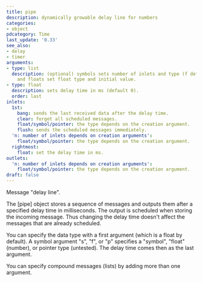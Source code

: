 ```yaml
---
title: pipe
description: dynamically growable delay line for numbers
categories:
- object
pdcategory: Time
last_update: '0.33'
see_also:
- delay
- timer
arguments:
- type: list
  description: (optional) symbols sets number of inlets and type (f default,  s,  p)
    and floats set float type and initial value.
- type: float
  description: sets delay time in ms (default 0).
  order: last
inlets:
  1st:
    bang: sends the last received data after the delay time.
    clear: forget all scheduled messages.
    float/symbol/pointer: the type depends on the creation argument.
    flush: sends the scheduled messages immediately.
  'n: number of inlets depends on creation arguments':
    float/symbol/pointer: the type depends on the creation argument.
  rightmost:
    float: set the delay time in ms.
outlets:
  'n: number of inlets depends on creation arguments':
    float/symbol/pointer: the type depends on the creation argument.
draft: false
---
```

Message "delay line".

The [pipe] object stores a sequence of messages and outputs them after a specified delay time in milliseconds. The output is scheduled when storing the incoming message. Thus changing the delay time doesn't affect the messages that are already scheduled.

You can specify the data type with a first argument (which is a float by default). A symbol argument "s", "f", or "p" specifies a "symbol", "float" (number), or pointer type (untested). The delay time comes then as the last argument.

You can specify compound messages (lists) by adding more than one argument.
